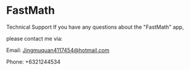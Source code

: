# FastMath
Technical Support If you have any questions about the "FastMath" app,

please contact me via:

Email: Jingmuquan4117454@hotmail.com

Phone: +6321244534
